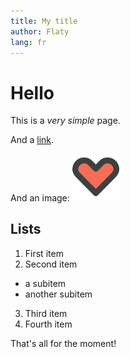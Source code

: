 ```yaml
---
title: My title
author: Flaty
lang: fr
---
```


# Hello

This is a *very simple* page.

And a [link](/page1/).

And an image: <img src="heart.svg" alt="heart" style="width: 2cm" />

## Lists

1. First item
2. Second item
  - a subitem
  - another subitem
3. Third item
4. Fourth item

That's all for the moment!
